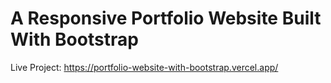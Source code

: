 # A Responsive Portfolio Website Built With Bootstrap

Live Project: https://portfolio-website-with-bootstrap.vercel.app/
